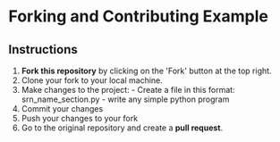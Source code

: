 # Forking and Contributing Example 
## Instructions 
1. **Fork this repository** by clicking on the 'Fork' button at the top right.
2. Clone your fork to your local machine.
3. Make changes to the project: - Create a file in this format: srn_name_section.py - write any simple python program
4. Commit your changes
5. Push your changes to your fork
6. Go to the original repository and create a **pull request**.
